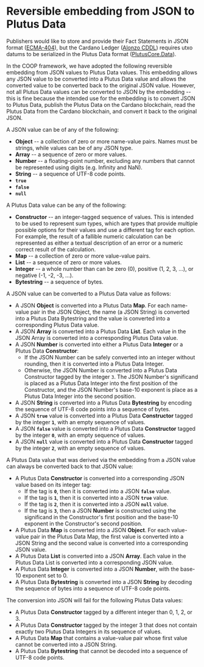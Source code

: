 # Reversible embedding from JSON to Plutus Data

Publishers would like to store and provide their Fact Statements in JSON format
([ECMA-404](https://www.ecma-international.org/publications-and-standards/standards/ecma-404/)),
but the Cardano Ledger ([Alonzo
CDDL](https://github.com/input-output-hk/cardano-ledger/blob/master/eras/alonzo/test-suite/cddl-files/alonzo.cddl))
requires utxo datums to be serialized in the Plutus Data format
([PlutusCore.Data](https://github.com/input-output-hk/plutus/blob/master/plutus-core/plutus-core/src/PlutusCore/Data.hs)).

In the COOP framework, we have adopted the following reversible embedding from
JSON values to Plutus Data values. This embedding allows any JSON value to be
converted into a Plutus Data value and allows the converted value to be
converted back to the original JSON value. However, not all Plutus Data values
can be converted to JSON by the embedding -- this is fine because the intended
use for the embedding is to convert JSON to Plutus Data, publish the Plutus Data
on the Cardano blockchain, read the Plutus Data from the Cardano blockchain, and
convert it back to the original JSON.

A JSON value can be of any of the following:

- **Object** -- a collection of zero or more name-value pairs. Names must be
  strings, while values can be of any JSON type.
- **Array** -- a sequence of zero or more values.
- **Number** -- a floating-point number, excluding any numbers that cannot be
  represented using digits (e.g. Infinity and NaN).
- **String** -- a sequence of UTF-8 code points.
- **`true`**
- **`false`**
- **`null`**

A Plutus Data value can be any of the following:

- **Constructor** -- an integer-tagged sequence of values. This is intended to
  be used to represent sum types, which are types that provide multiple possible
  options for their values and use a different tag for each option. For example,
  the result of a fallible numeric  calculation can be represented as either a
  textual description of an error or a numeric correct result of the
  calculation.
- **Map** -- a collection of zero or more value-value pairs.
- **List** -- a sequence of zero or more values.
- **Integer** -- a whole number than can be zero (0), positive (1, 2, 3, ...),
  or negative (-1, -2, -3, ...).
- **Bytestring** -- a sequence of bytes.

A JSON value can be converted to a Plutus Data value as follows:

- A JSON **Object** is converted into a Plutus Data **Map**. For each name-value
  pair in the JSON Object, the name (a JSON String) is converted into a Plutus
  Data Bytestring and the value is converted into a corresponding Plutus Data
  value.
- A JSON **Array** is converted into a Plutus Data **List**. Each value in the
  JSON Array is converted into a corresponding Plutus Data value.
- A JSON **Number** is converted into either a Plutus Data **Integer** or a
  Plutus Data **Constructor**:
  - If the JSON Number can be safely converted into an integer without rounding,
    then it is converted into a Plutus Data Integer.
  - Otherwise, the JSON Number is converted into a Plutus Data Constructor
    tagged by the integer `3`. The JSON Number's significand is placed as a
    Plutus Data Integer into the first position of the Constructor, and the JSON
    Number's base-10 exponent is place as a Plutus Data Integer into the second
    position.
- A JSON **String** is converted into a Plutus Data **Bytestring** by encoding
  the sequence of UTF-8 code points into a sequence of bytes.
- A JSON **`true`** value is converted into a Plutus Data **Constructor** tagged
  by the integer **`1`**, with an empty sequence of values.
- A JSON **`false`** value is converted into a Plutus Data **Constructor**
  tagged by the integer **`0`**, with an empty sequence of values.
- A JSON **`null`** value is converted into a Plutus Data **Constructor** tagged
  by the integer **`2`**, with an empty sequence of values.

A Plutus Data value that was derived via the embedding from a JSON value can
always be converted back to that JSON value:

- A Plutus Data **Constructor** is converted into a corresponding JSON value
  based on its integer tag:
  - If the tag is **`0`**, then it is converted into a JSON **`false`** value.
  - If the tag is **`1`**, then it is converted into a JSON **`true`** value.
  - If the tag is **`2`**, then it is converted into a JSON **`null`** value.
  - If the tag is **`3`**, then a JSON **Number** is constructed using the
    significand in the Constructor's first position and the base-10 exponent in
    the Constructor's second position.
- A Plutus Data **Map** is converted into a JSON **Object**. For each
  value-value pair in the Plutus Data Map, the first value is converted into a
  JSON String and the second value is converted into a corresponding JSON value.
- A Plutus Data **List** is converted into a JSON **Array**. Each value in the
  Plutus Data List is converted into a corresponding JSON value.
- A Plutus Data **Integer** is converted into a JSON **Number**, with the
  base-10 exponent set to 0.
- A Plutus Data **Bytestring** is converted into a JSON **String** by decoding
  the sequence of bytes into a sequence of UTF-8 code points.

The conversion into JSON will fail for the following Plutus Data values:

- A Plutus Data **Constructor** tagged by a different integer than 0, 1, 2, or
  3.
- A Plutus Data **Constructor** tagged by the integer 3 that does not contain
  exactly two Plutus Data Integers in its sequence of values.
- A Plutus Data **Map** that contains a value-value pair whose first value
  cannot be converted into a JSON String.
- A Plutus Data **Bytestring** that cannot be decoded into a sequence of UTF-8
  code points.

